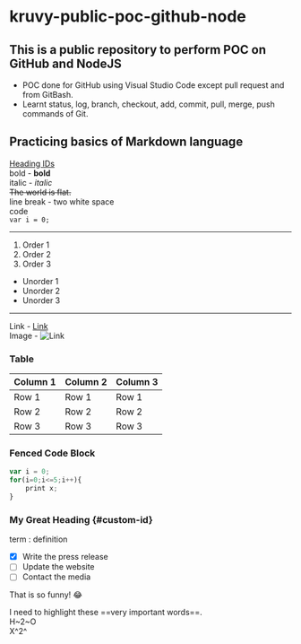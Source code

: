 # kruvy-public-poc-github-node

## This is a public repository to perform POC on GitHub and NodeJS

- POC done for GitHub using Visual Studio Code except pull request and from GitBash.
- Learnt status, log, branch, checkout, add, commit, pull, merge, push commands of Git.

## Practicing basics of Markdown language

[Heading IDs](#heading-ids)  
bold - **bold**  
italic - *italic*  
~~The world is flat.~~  
line break - two white space  
code  
`var i = 0;`  

---

1. Order 1
2. Order 2
3. Order 3

- Unorder 1
- Unorder 2
- Unorder 3

---

Link - [Link](https://facebook.com/kruvy)  
Image - ![Link](https://scontent.famd15-1.fna.fbcdn.net/v/t39.30808-6/288317909_5207972955917622_5212717346598685029_n.jpg?stp=dst-jpg_p526x296&_nc_cat=108&ccb=1-7&_nc_sid=09cbfe&_nc_ohc=lwmCHPLJtRIAX-CP5kG&_nc_ht=scontent.famd15-1.fna&oh=00_AT_aoMLwidwIjDpV34eYXYXHkbyLaYvPyMi3varT2qDs_Q&oe=635BA5FB)

### Table

|Column 1|Column 2| Column 3|
|---|---|---|
|Row 1|Row 1|Row 1|
|Row 2|Row 2|Row 2|
|Row 3|Row 3|Row 3|

### Fenced Code Block

```javascript
var i = 0;
for(i=0;i<=5;i++){
    print x;
}
```

### My Great Heading {#custom-id}

term
: definition

- [x] Write the press release
- [ ] Update the website
- [ ] Contact the media

That is so funny! :joy:

I need to highlight these ==very important words==.  
H~2~O  
X^2^
